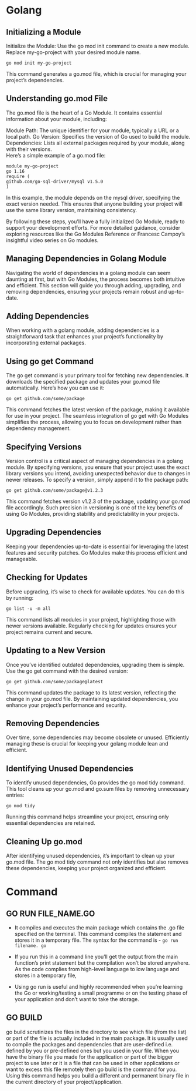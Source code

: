 # Golang

## Initializing a Module

Initialize the Module: Use the go mod init command to create a new module. Replace my-go-project with your desired module name. <br>

```
go mod init my-go-project
```

This command generates a go.mod file, which is crucial for managing your project’s dependencies. <br>

## Understanding go.mod File

The go.mod file is the heart of a Go Module. It contains essential information about your module, including: <br>

Module Path: The unique identifier for your module, typically a URL or a local path.
Go Version: Specifies the version of Go used to build the module.
Dependencies: Lists all external packages required by your module, along with their versions. <br>
Here’s a simple example of a go.mod file: <br>

```
module my-go-project
go 1.16
require (
github.com/go-sql-driver/mysql v1.5.0
)
```

In this example, the module depends on the mysql driver, specifying the exact version needed. This ensures that anyone building your project will use the same library version, maintaining consistency. <br>

By following these steps, you’ll have a fully initialized Go Module, ready to support your development efforts. For more detailed guidance, consider exploring resources like the Go Modules Reference or Francesc Campoy’s insightful video series on Go modules. <br>

## Managing Dependencies in Golang Module

Navigating the world of dependencies in a golang module can seem daunting at first, but with Go Modules, the process becomes both intuitive and efficient. This section will guide you through adding, upgrading, and removing dependencies, ensuring your projects remain robust and up-to-date.

## Adding Dependencies

When working with a golang module, adding dependencies is a straightforward task that enhances your project’s functionality by incorporating external packages.

## Using go get Command

The go get command is your primary tool for fetching new dependencies. It downloads the specified package and updates your go.mod file automatically. Here’s how you can use it:

```
go get github.com/some/package
```

This command fetches the latest version of the package, making it available for use in your project. The seamless integration of go get with Go Modules simplifies the process, allowing you to focus on development rather than dependency management. <br>

## Specifying Versions

Version control is a critical aspect of managing dependencies in a golang module. By specifying versions, you ensure that your project uses the exact library versions you intend, avoiding unexpected behavior due to changes in newer releases. To specify a version, simply append it to the package path: <br>

```
go get github.com/some/package@v1.2.3
```

This command fetches version v1.2.3 of the package, updating your go.mod file accordingly. Such precision in versioning is one of the key benefits of using Go Modules, providing stability and predictability in your projects. <br>

## Upgrading Dependencies

Keeping your dependencies up-to-date is essential for leveraging the latest features and security patches. Go Modules make this process efficient and manageable.

## Checking for Updates

Before upgrading, it’s wise to check for available updates. You can do this by running:

```
go list -u -m all
```

This command lists all modules in your project, highlighting those with newer versions available. Regularly checking for updates ensures your project remains current and secure. <br>

## Updating to a New Version

Once you’ve identified outdated dependencies, upgrading them is simple. Use the go get command with the desired version: <br>

```
go get github.com/some/package@latest
```

This command updates the package to its latest version, reflecting the change in your go.mod file. By maintaining updated dependencies, you enhance your project’s performance and security. <br>

## Removing Dependencies

Over time, some dependencies may become obsolete or unused. Efficiently managing these is crucial for keeping your golang module lean and efficient. <br>

## Identifying Unused Dependencies

To identify unused dependencies, Go provides the go mod tidy command. This tool cleans up your go.mod and go.sum files by removing unnecessary entries: <br>

```
go mod tidy
```

Running this command helps streamline your project, ensuring only essential dependencies are retained. <br>

## Cleaning Up go.mod

After identifying unused dependencies, it’s important to clean up your go.mod file. The go mod tidy command not only identifies but also removes these dependencies, keeping your project organized and efficient.

# Command

## GO RUN FILE_NAME.GO

- It compiles and executes the main package which contains the .go file specified on the terminal. This command compiles the statement and stores it in a temporary file. The syntax for the command is - `go run filename. go` <br>

- If you run this in a command line you’ll get the output from the main function’s print statement but the compilation won’t be stored anywhere. As the code complies from high-level language to low language and stores in a temporary file,

- Using go run is useful and highly recommended when you’re learning the Go or working/testing a small programme or on the testing phase of your application and don’t want to take the storage. <br>

## GO BUILD

go build scrutinizes the files in the directory to see which file (from the list) or part of the file is actually included in the main package. It is usually used to compile the packages and dependencies that are user-defined i.e. defined by you or pre-defined ones but you used in your file. When you have the binary file you made for the application or part of the bigger project to use later or it is a file that can be used in other applications or want to excess this file remotely then go build is the command for you. Using this command helps you build a different and permanent binary file in the current directory of your project/application.
